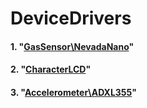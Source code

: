 # DeviceDrivers

#### 1. "[GasSensor\NevadaNano](https://github.com/Taeho-Cho/DeviceDrivers/tree/main/GasSensor/NevadaNano)" 
#### 2. "[CharacterLCD](https://github.com/Taeho-Cho/DeviceDrivers/tree/main/characterLCD)"
#### 3. "[Accelerometer\ADXL355](https://github.com/Taeho-Cho/DeviceDrivers/tree/main/Accelerometer/ADXL355)"
